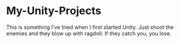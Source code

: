 # My-Unity-Projects

This is something I've tried when I first started Unity. Just shoot the enemies and they blow up with ragdoll. If they catch you, you lose.
